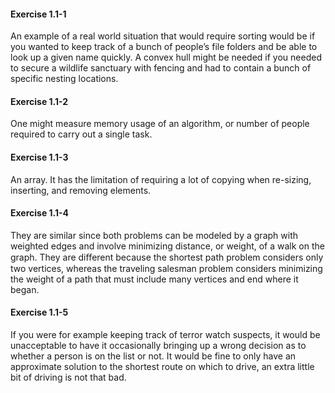 #### Exercise 1.1-1
An example of a real world situation that would require sorting would be if
you wanted to keep track of a bunch of people’s file folders and be able to look
up a given name quickly. A convex hull might be needed if you needed to secure
a wildlife sanctuary with fencing and had to contain a bunch of specific nesting
locations.

#### Exercise 1.1-2
One might measure memory usage of an algorithm, or number of people
required to carry out a single task.

#### Exercise 1.1-3
An array. It has the limitation of requiring a lot of copying when re-sizing,
inserting, and removing elements.

#### Exercise 1.1-4
They are similar since both problems can be modeled by a graph with
weighted edges and involve minimizing distance, or weight, of a walk on the
graph. They are diﬀerent because the shortest path problem considers only
two vertices, whereas the traveling salesman problem considers minimizing the
weight of a path that must include many vertices and end where it began.

#### Exercise 1.1-5
If you were for example keeping track of terror watch suspects, it would be
unacceptable to have it occasionally bringing up a wrong decision as to whether
a person is on the list or not. It would be fine to only have an approximate
solution to the shortest route on which to drive, an extra little bit of driving is
not that bad.
